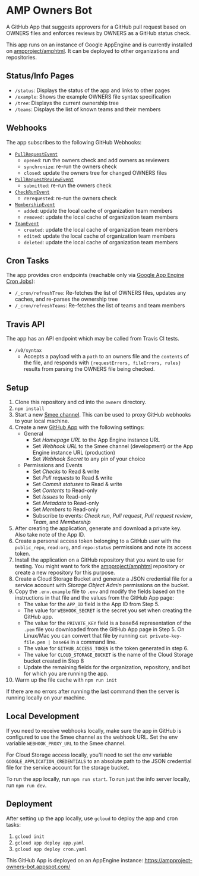 AMP Owners Bot
==============

A GitHub App that suggests approvers for a GitHub pull request based on OWNERS
files and enforces reviews by OWNERS as a GitHub status check.

This app runs on an instance of Google AppEngine and is currently installed on [ampproject/amphtml](https://github.com/ampproject/amphtml). It can be deployed to other organizations and repositories.

Status/Info Pages
-----------------

* `/status`: Displays the status of the app and links to other pages
* `/example`: Shows the example OWNERS file syntax specification
* `/tree`: Displays the current ownership tree
* `/teams`: Displays the list of known teams and their members

Webhooks
--------

The app subscribes to the following GitHub Webhooks:

* [`PullRequestEvent`](https://developer.github.com/v3/activity/events/types/#pullrequestevent)
  * `opened`: run the owners check and add owners as reviewers
  * `synchronize`: re-run the owners check
  * `closed`: update the owners tree for changed OWNERS files
* [`PullRequestReviewEvent`](https://developer.github.com/v3/activity/events/types/#pullrequestreviewevent)
  * `submitted`: re-run the owners check
* [`CheckRunEvent`](https://developer.github.com/v3/activity/events/types/#pullrequestreviewevent)
  * `rerequested`: re-run the owners check
* [`MembershipEvent`](https://developer.github.com/v3/activity/events/types/#membershipevent)
  * `added`: update the local cache of organization team members
  * `removed`: update the local cache of organization team members
* [`TeamEvent`](https://developer.github.com/v3/activity/events/types/#teamevent)
  * `created`: update the local cache of organization team members
  * `edited`: update the local cache of organization team members
  * `deleted`: update the local cache of organization team members

Cron Tasks
----------

The app provides cron endpoints (reachable only via [Google App Engine Cron Jobs](https://cloud.google.com/appengine/docs/flexible/nodejs/scheduling-jobs-with-cron-yaml)):

* `/_cron/refreshTree`: Re-fetches the list of OWNERS files, updates any caches, and re-parses the ownership tree
* `/_cron/refreshTeams`: Re-fetches the list of teams and team members

Travis API
----------

The app has an API endpoint which may be called from Travis CI tests.

* `/v0/syntax`
  * Accepts a payload with a `path` to an owners file and the `contents` of the file, and responds with `{requestErrors, fileErrors, rules}` results from parsing the OWNERS file being checked.

Setup
-----

1. Clone this repository and cd into the `owners` directory.
2. `npm install`
3. Start a new [Smee channel](https://smee.io/). This can be used to proxy
   GitHub webhooks to your local machine.
4. Create a new [GitHub App](https://github.com/settings/apps/new) with the following settings:
   * General
     * Set _Homepage URL_ to the App Engine instance URL
     * Set _Webhook URL_ to the Smee channel (development) or the App Engine instance URL (production)
     * Set _Webhook Secret_ to any pin of your choice
   * Permissions and Events
     * Set _Checks_ to Read & write
     * Set _Pull requests_ to Read & write
     * Set _Commit statuses_ to Read & write
     * Set _Contents_ to Read-only
     * Set _Issues_ to Read-only
     * Set _Metadata_ to Read-only
     * Set _Members_ to Read-only
     * Subscribe to events: _Check run_, _Pull request_, _Pull request review_, _Team_, and _Membership_
5. After creating the application, generate and download a private key. Also
   take note of the App ID.
6. Create a personal access token belonging to a GitHub _user_ with the
   `public_repo`, `read:org`, and `repo:status` permissions and note its access token.
7. Install the application on a GitHub repository that you want to use for
   testing. You might want to fork the [ampproject/amphtml](https://github.com/ampproject/amphtml) repository or create a new repository for this purpose.
8. Create a Cloud Storage Bucket and generate a JSON credential file for a service account with _Storage Object Admin_ permissions on the bucket.
9. Copy the `.env.example` file to `.env` and modify the fields based on the
   instructions in that file and the values from the GitHub App page:
   * The value for the `APP_ID` field is the App ID from
     Step 5.
   * The value for `WEBHOOK_SECRET` is the secret you set when creating the GitHub app.
   * The value for the `PRIVATE_KEY` field is a base64 representation of the
     `.pem` file you downloaded from the GitHub App page in Step 5. On Linux/Mac you can
     convert that file by running `cat private-key-file.pem | base64` in a
     command line.
   * The value for `GITHUB_ACCESS_TOKEN` is the token generated in step 6.
   * The value for `CLOUD_STORAGE_BUCKET` is the name of the Cloud Storage bucket created in Step 8
   * Update the remaining fields for the organization, repository, and bot for which you are running the app.
10. Warm up the file cache with `npm run init`

If there are no errors after running the last command then the server is running
locally on your machine.

Local Development
-----------------

If you need to receive webhooks locally, make sure the app in GitHub is configured to use the Smee channel as the webhook URL. Set the env variable `WEBHOOK_PROXY_URL` to the Smee channel.

For Cloud Storage access locally, you'll need to set the env variable `GOOGLE_APPLICATION_CREDENTIALS` to an absolute path to the JSON credential file for the service account for the storage bucket.

To run the app locally, run `npm run start`. To run just the info server locally, run `npm run dev`.

Deployment
----------

After setting up the app locally, use `gcloud` to deploy the app and cron tasks:

1. `gcloud init`
2. `gcloud app deploy app.yaml`
3. `gcloud app deploy cron.yaml`


This GitHub App is deployed on an AppEngine instance:
https://ampproject-owners-bot.appspot.com/
